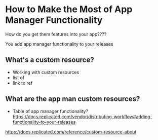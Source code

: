 # How to Make the Most of App Manager Functionality

How do you get them features into your app????


You add app manager functionality to your releases 

## What's a custom resource?

* Working with custom resources
* list of
* link to ref

## What are the app man custom resources? 

* Table of app manager functionality? https://docs.replicated.com/vendor/distributing-workflow#adding-functionality-to-your-releases 

https://docs.replicated.com/reference/custom-resource-about